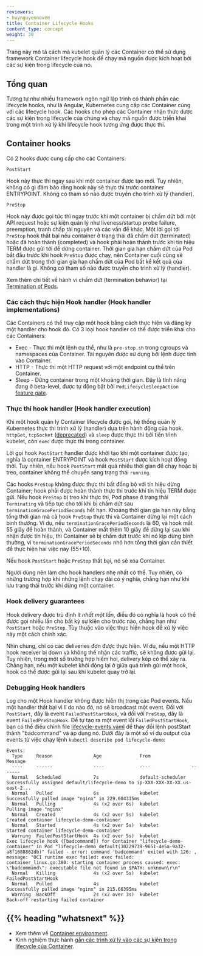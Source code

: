 ```yaml
---
reviewers:
- huynguyennovem
title: Container Lifecycle Hooks
content_type: concept
weight: 30
---
```


<!-- overview -->

Trang này mô tả cách mà kubelet quản lý các Container có thể sử dụng framework Container lifecycle hook để
chạy mã nguồn được kích hoạt bởi các sự kiện trong lifecycle của nó.  




<!-- body -->

## Tổng quan

Tương tự như nhiều framework ngôn ngữ lập trình có thành phần các lifecycle hooks, như là Angular,
Kubernetes cung cấp các Container cùng với các lifecycle hook.
Các hooks cho phép các Container nhận thức được các sự kiện trong lifecycle của chúng
và chạy mã nguồn được triển khai trong một trình xử lý khi lifecycle hook tương ứng được thực thi.

## Container hooks

Có 2 hooks được cung cấp cho các Containers:

`PostStart`

Hook này thực thi ngay sau khi một container được tạo mới.
Tuy nhiên, không có gì đảm bảo rằng hook này sẽ thực thi trước container ENTRYPOINT.
Không có tham số nào được truyền cho trình xử lý (handler).

`PreStop`

Hook này được gọi tức thì ngay trước khi một container bị chấm dứt bởi một API request hoặc sự kiện quản lý như liveness/startup probe failure, preemption, tranh chấp tài nguyên và các vấn đề khác. Một lời gọi tới `PreStop` hook thất bại nếu container ở trạng thái đã chấm dứt (terminated) hoặc đã hoàn thành (completed) và hook phải hoàn thành trước khi tín hiệu TERM được gửi tới để dừng container.
Thời gian gia hạn chấm dứt của Pod bắt đầu trước khi hook `PreStop` được chạy, nên Container cuối cùng sẽ chấm dứt trong thời gian gia hạn chấm dứt của Pod bất kể kết quả của handler là gì.
Không có tham số nào được truyền cho trình xử lý (handler).

Xem thêm chi tiết về hành vi chấm dứt (termination behavior) tại
[Termination of Pods](/docs/concepts/workloads/pods/pod-lifecycle/#pod-termination).

### Các cách thực hiện Hook handler (Hook handler implementations)

Các Containers có thể truy cập một hook bằng cách thực hiện và đăng ký một handler cho hook đó.
Có 3 loại hook handler có thể được triển khai cho các Containers:

* Exec - Thực thi một lệnh cụ thể, như là `pre-stop.sh` trong cgroups và namespaces của Container.
Tài nguyên được sử dụng bởi lệnh được tính vào Container.
* HTTP - Thực thi một HTTP request với một endpoint cụ thể trên Container.
* Sleep - Dừng container trong một khoảng thời gian. Đây là tính năng đang ở
beta-level, được tự động bật bởi `PodLifecycleSleepAction`
  [feature gate](/docs/reference/command-line-tools-reference/feature-gates/).

### Thực thi hook handler (Hook handler execution)

Khi một hook quản lý Container lifecycle được gọi,
hệ thống quản lý Kubernetes thực thi trình xử lý (handler) dựa trên hành động của hook.
`httpGet`, `tcpSocket` ([deprecated](/docs/reference/generated/kubernetes-api/v1.31/#lifecyclehandler-v1-core)) và `sleep` được thực thi bởi tiến trình kubelet, còn `exec` được thực thi trong container.

Lời gọi hook `PostStart` handler được khởi tạo khi một container được tạo,
nghĩa là container ENTRYPOINT và hook `PostStart` được kích hoạt đồng thời.
Tuy nhiên, nếu hook `PostStart` mất quá nhiều thời gian để chạy hoặc bị treo,
container không thể chuyển sang trạng thái `running`.

Các hooks `PreStop` không được thực thi bất đồng bộ với tín hiệu dừng Container; hook phải được hoàn thành thực thi trước khi tín hiệu TERM được gửi.
Nếu hook `PreStop` bị treo khi thực thi, Pod phase ở trạng thái `Terminating` và tiếp tục cho tới khi bị chấm dứt sau `terminationGracePeriodSeconds` hết hạn. Khoảng thời gian gia hạn này bằng tổng thời gian mà cả hook `PreStop` thực thi và Container dừng lại một cách bình thường.
Ví dụ, nếu `terminationGracePeriodSeconds` là 60, và hook mất 55 giây để hoàn thành, và Container mất thêm 10 giây để dừng lại sau khi nhận được tín hiệu, thì Container sẽ bị chấm dứt trước khi nó kịp dừng bình thường, vì `terminationGracePeriodSeconds` nhỏ hơn tổng thời gian cần thiết để thực hiện hai việc này (55+10).

Nếu hook `PostStart` hoặc `PreStop` thất bại,
nó sẽ xóa Container.

Người dùng nên làm cho hook handlers nhẹ nhất có thể.
Tuy nhiên, có những trường hợp khi những lệnh chạy dài có ý nghĩa,
chẳng hạn như khi lưu trạng thái trước khi dừng một container.

### Hook delivery guarantees

Hook delivery được trù định *ít nhất một lần*,
điều đó có nghĩa là hook có thể được gọi nhiều lần cho bất kỳ sự kiện cho trước nào,
chẳng hạn như `PostStart` hoặc `PreStop`.
Tùy thuộc vào việc thực hiện hook để xử lý việc này một cách chính xác.

Nhìn chung, chỉ có các deliveries đơn được thực hiện.
Ví dụ, nếu một HTTP hook receiver bị down và không thể nhận các traffic,
sẽ không được gửi lại.
Tuy nhiên, trong một số trường hợp hiếm hoi, delivery kép có thể xảy ra.
Chẳng hạn, nếu một kubelet khởi động lại ở giữa quá trình gửi một hook,
hook có thể được gửi lại sau khi kubelet quay trở lại.

### Debugging Hook handlers

Log cho một Hook handler không được hiển thị trong các Pod events.
Nếu một handler thất bại vì lí do nào đó, nó sẽ broadcast một event.
Đối với `PostStart`, đây là event `FailedPostStartHook`,
và đối với `PreStop`, đây là event `FailedPreStopHook`.
Để tự tạo ra một event lỗi `FailedPostStartHook`, bạn có thể điều chỉnh file
[lifecycle-events.yaml](https://raw.githubusercontent.com/kubernetes/website/main/content/en/examples/pods/lifecycle-events.yaml)
để thay đổi lệnh postStart thành "badcommand" và áp dụng nó.
Dưới đây là một số ví dụ output của events từ việc chạy lệnh `kubectl describe pod
lifecycle-demo`:

```
Events:
  Type     Reason               Age              From               Message
  ----     ------               ----             ----               -------
  Normal   Scheduled            7s               default-scheduler  Successfully assigned default/lifecycle-demo to ip-XXX-XXX-XX-XX.us-east-2...
  Normal   Pulled               6s               kubelet            Successfully pulled image "nginx" in 229.604315ms
  Normal   Pulling              4s (x2 over 6s)  kubelet            Pulling image "nginx"
  Normal   Created              4s (x2 over 5s)  kubelet            Created container lifecycle-demo-container
  Normal   Started              4s (x2 over 5s)  kubelet            Started container lifecycle-demo-container
  Warning  FailedPostStartHook  4s (x2 over 5s)  kubelet            Exec lifecycle hook ([badcommand]) for Container "lifecycle-demo-container" in Pod "lifecycle-demo_default(30229739-9651-4e5a-9a32-a8f1688862db)" failed - error: command 'badcommand' exited with 126: , message: "OCI runtime exec failed: exec failed: container_linux.go:380: starting container process caused: exec: \"badcommand\": executable file not found in $PATH: unknown\r\n"
  Normal   Killing              4s (x2 over 5s)  kubelet            FailedPostStartHook
  Normal   Pulled               4s               kubelet            Successfully pulled image "nginx" in 215.66395ms
  Warning  BackOff              2s (x2 over 3s)  kubelet            Back-off restarting failed container
```



## {{% heading "whatsnext" %}}


* Xem thêm về [Container environment](/docs/concepts/containers/container-environment-variables/).
* Kinh nghiệm thực hành 
  [gắn các trình xử lý vào các sự kiện trong lifecycle của Container](/docs/tasks/configure-pod-container/attach-handler-lifecycle-event/).



